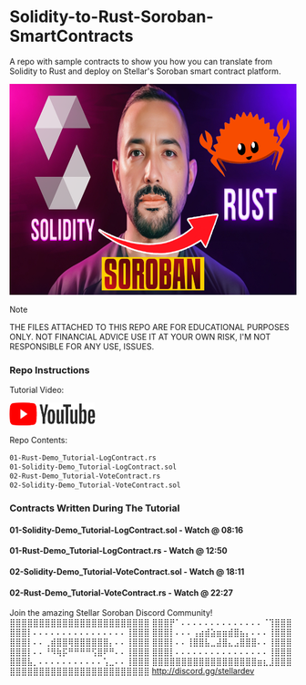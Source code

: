 # Solidity-to-Rust-Soroban-SmartContracts
A repo with sample contracts to show you how you can translate from Solidity to Rust and deploy on Stellar's Soroban smart contract platform.

<img src="https://raw.githubusercontent.com/net2devcrypto/misc/main/IMG_7310.PNG" width="650" height="370">

> [!NOTE]  
> THE FILES ATTACHED TO THIS REPO ARE FOR EDUCATIONAL PURPOSES ONLY.
> NOT FINANCIAL ADVICE
> USE IT AT YOUR OWN RISK, I'M NOT RESPONSIBLE FOR ANY USE, ISSUES.

<h3>Repo Instructions</h3>

Tutorial Video:

<a href="https://youtu.be/1YttXux6yVY" target="_blank"><img src="https://github.com/net2devcrypto/misc/blob/main/ytlogo2.png" width="150" height="40"></a>

Repo Contents:

```shell
01-Rust-Demo_Tutorial-LogContract.rs
01-Solidity-Demo_Tutorial-LogContract.sol
02-Rust-Demo_Tutorial-VoteContract.rs
02-Solidity-Demo_Tutorial-VoteContract.sol
```

<h3>Contracts Written During The Tutorial</h3>

<h4>01-Solidity-Demo_Tutorial-LogContract.sol -  Watch @ 08:16</h4>

<h4>01-Rust-Demo_Tutorial-LogContract.rs -  Watch @ 12:50</h4>

<h4>02-Solidity-Demo_Tutorial-VoteContract.sol -  Watch @ 18:11</h4>

<h4>02-Rust-Demo_Tutorial-VoteContract.rs -  Watch @ 22:27</h4>

Join the amazing Stellar Soroban Discord Community!
⣿⣿⣿⣿⣿⣿⣿⣿⣿⣿⣿⣿⣿⣿⣿⣿⣿⣿⣿⣿⣿⣿⣿⣿
⣿⣿⣿⡟⠁⠄⠄⠄⠄⠄⠄⠄⠄⠄⠄⠄⠄⠄⠄⠈⢹⣿⣿⣿
⣿⣿⣿⡇⠄⠄⠄⠄⠄⠄⠄⠄⠄⠄⠄⠄⠄⠄⠄⠄⢸⣿⣿⣿
⣿⣿⣿⡇⠄⠄⠄⢠⣴⣾⣵⣶⣶⣾⣿⣦⡄⠄⠄⠄⢸⣿⣿⣿
⣿⣿⣿⡇⠄⠄⢀⣾⣿⣿⢿⣿⣿⣿⣿⣿⣿⡄⠄⠄⢸⣿⣿⣿
⣿⣿⣿⡇⠄⠄⢸⣿⣿⣧⣀⣼⣿⣄⣠⣿⣿⣿⠄⠄⢸⣿⣿⣿
⣿⣿⣿⡇⠄⠄⠘⠻⢷⡯⠛⠛⠛⠛⢫⣿⠟⠛⠄⠄⢸⣿⣿⣿
⣿⣿⣿⡇⠄⠄⠄⠄⠄⠄⠄⠄⠄⠄⠄⠄⠄⠄⠄⠄⢸⣿⣿⣿
⣿⣿⣿⣧⡀⠄⠄⠄⠄⠄⠄⠄⠄⠄⠄⠄⢡⣀⠄⠄⢸⣿⣿⣿
⣿⣿⣿⣿⣿⣿⣿⣿⣿⣿⣿⣿⣿⣿⣿⣿⣿⣿⣶⣆⣸⣿⣿⣿
⣿⣿⣿⣿⣿⣿⣿⣿⣿⣿⣿⣿⣿⣿⣿⣿⣿⣿⣿⣿⣿⣿⣿⣿
http://discord.gg/stellardev


